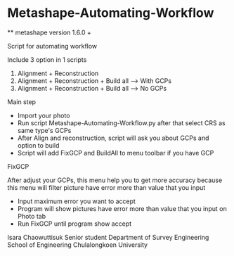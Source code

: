 # Metashape-Automating-Workflow
 
** metashape version 1.6.0 +

Script for automating workflow

Include 3 option in 1 scripts
1. Alignment + Reconstruction
2. Alignment + Reconstruction + Build all --> With GCPs
3. Alignment + Reconstruction + Build all --> No GCPs

Main step

- Import your photo 
- Run script Metashape-Automating-Workflow.py after that select CRS as same type's GCPs
- After Align and reconstruction, script will ask you about GCPs and option to build
- Script will add FixGCP and BuildAll to menu toolbar if you have GCP 

FixGCP 

After adjust your GCPs, this menu help you to get more accuracy because this menu will filter picture have error more than value that you input
- Input maximum error you want to accept
- Program will show pictures have error more than value that you input on Photo tab
- Run FixGCP until program show accept

Isara Chaowuttisuk
Senior student
Department of Survey Engineering
School of Engineering
Chulalongkoen University
